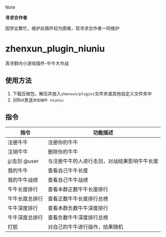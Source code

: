 > [!NOTE]
> 
> **寻求合作者**
> 
> 因学业繁忙，维护此插件较为困难，现寻求合作者一同维护

# zhenxun_plugin_niuniu
真寻群内小游戏插件-牛牛大作战


## 使用方法
1. 下载压缩包，解压并放入`zhenxun/plugins`文件夹或其他自定义文件夹中
2. 对Bot发送`添加插件 niuniu`

## 指令
|指令|功能描述|
|---|---|
|注册牛牛|注册你的牛牛|
|注销牛牛|删除你的牛牛|
|jj/击剑 @user|与注册牛牛的人进行击剑，对战结果影响牛牛长度|
|我的牛牛|查看自己牛牛长度|
|我的牛牛战绩|查看自己牛牛战绩|
|牛牛长度排行|查看本群正数牛牛长度排行|
|牛牛长度总排行|查看正数牛牛长度排行总榜|
|牛牛深度排行|查看本群负数牛牛深度排行|
|牛牛深度总排行|查看负数牛牛深度排行总榜|
|打胶|对自己的牛牛进行操作，结果随机|
